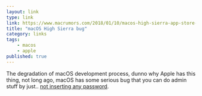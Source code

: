 ```yaml
---
layout: link
type: link
link: https://www.macrumors.com/2018/01/10/macos-high-sierra-app-store-password-bug/
title: "macOS High Sierra bug"
category: links
tags: 
    - macos
    - apple
published: true
---
```


The degradation of macOS development process, dunno why Apple has this thing, not long ago, macOS has some serious bug that you can do admin stuff by just.. [not inserting any password](https://www.macrumors.com/2017/11/28/macos-high-sierra-bug-admin-access/).